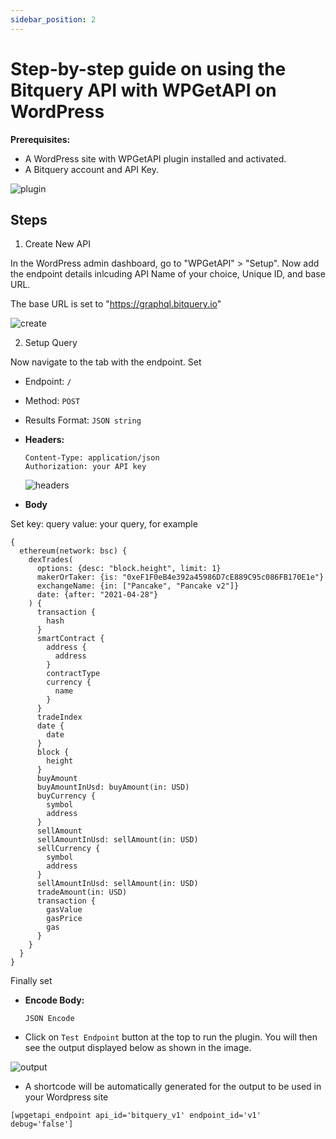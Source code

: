 ```yaml
---
sidebar_position: 2
---
```


# Step-by-step guide on using the Bitquery API with WPGetAPI on WordPress

**Prerequisites:**

- A WordPress site with WPGetAPI plugin installed and activated.
- A Bitquery account and API Key.

![plugin](/img/wpgetapi/install.png)

## Steps

1. Create New API

In the WordPress admin dashboard, go to "WPGetAPI" > "Setup". Now add the endpoint details inlcuding API Name of your choice, Unique ID, and base URL.

The base URL is set to "https://graphql.bitquery.io"

![create](/img/wpgetapi/endpoint.png)

2. Setup Query

Now navigate to the tab with the endpoint. Set

- Endpoint: `/`
- Method: `POST`
- Results Format: `JSON string`

- **Headers:**

  ```
  Content-Type: application/json
  Authorization: your API key
  ```

  ![headers](/img/wpgetapi/headers.png)

- **Body**

Set key: query
value: your query, for example

```
{
  ethereum(network: bsc) {
    dexTrades(
      options: {desc: "block.height", limit: 1}
      makerOrTaker: {is: "0xeF1F0eB4e392a45986D7cE889C95c086FB170E1e"}
      exchangeName: {in: ["Pancake", "Pancake v2"]}
      date: {after: "2021-04-28"}
    ) {
      transaction {
        hash
      }
      smartContract {
        address {
          address
        }
        contractType
        currency {
          name
        }
      }
      tradeIndex
      date {
        date
      }
      block {
        height
      }
      buyAmount
      buyAmountInUsd: buyAmount(in: USD)
      buyCurrency {
        symbol
        address
      }
      sellAmount
      sellAmountInUsd: sellAmount(in: USD)
      sellCurrency {
        symbol
        address
      }
      sellAmountInUsd: sellAmount(in: USD)
      tradeAmount(in: USD)
      transaction {
        gasValue
        gasPrice
        gas
      }
    }
  }
}

```

Finally set

- **Encode Body:**

  ```
  JSON Encode
  ```

- Click on `Test Endpoint` button at the top to run the plugin. You will then see the output displayed below as shown in the image.

![output](/img/wpgetapi/output.png)

- A shortcode will be automatically generated for the output to be used in your Wordpress site

```
[wpgetapi_endpoint api_id='bitquery_v1' endpoint_id='v1' debug='false']
```

